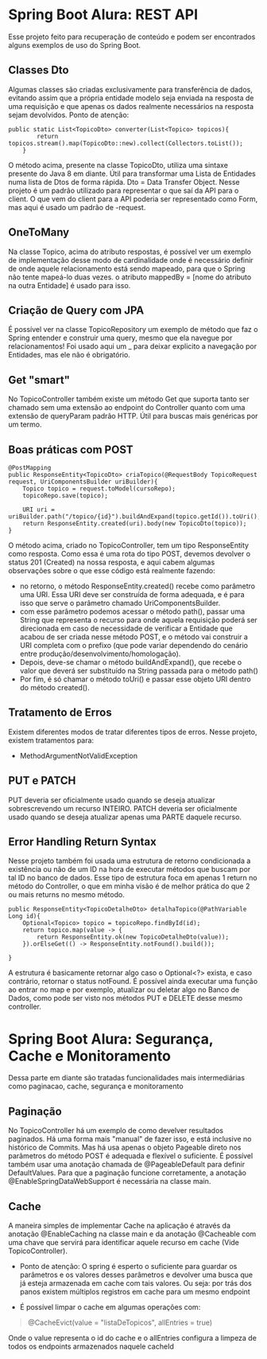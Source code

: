 # Spring Boot Alura: REST API
Esse projeto feito para recuperação de conteúdo e podem ser encontrados alguns exemplos de uso do Spring Boot.

## Classes Dto

Algumas classes são criadas exclusivamente para transferência de dados, evitando assim que a própria entidade modelo seja 
enviada na resposta de uma requisição e que apenas os dados realmente necessários na resposta sejam devolvidos.
Ponto de atenção:
~~~{Java}
public static List<TopicoDto> converter(List<Topico> topicos){
        return topicos.stream().map(TopicoDto::new).collect(Collectors.toList());
    }
~~~

O método acima, presente na classe TopicoDto, utiliza uma sintaxe presente do Java 8 em diante.
Útil para transformar uma Lista de Entidades numa lista de Dtos de forma rápida.
Dto = Data Transfer Object. Nesse projeto é um padrão utilizado para representar o que saí da API para
o client. O que vem do client para a API poderia ser representado como Form, mas aqui é usado um padrão de -request.
## OneToMany

Na classe Topico, acima do atributo respostas, é possível ver um exemplo de implementação desse modo de cardinalidade 
onde é necessário definir de onde aquele relacionamento está sendo mapeado, para que o Spring não tente mapeá-lo duas vezes.
o atributo mappedBy = [nome do atributo na outra Entidade] é usado para isso.

## Criação de Query com JPA

É possível ver na classe TopicoRepository um exemplo de método que faz o Spring entender e construir
uma query, mesmo que ela navegue por relacionamentos! Foi usado aqui um _ para deixar explicito a navegação
por Entidades, mas ele não é obrigatório.

## Get "smart"

No TopicoController também existe um método Get que suporta tanto ser chamado sem uma extensão ao endpoint do Controller
quanto com uma extensão de queryParam padrão HTTP. Útil para buscas mais genéricas por um termo.


## Boas práticas com POST

~~~{Java}
@PostMapping
public ResponseEntity<TopicoDto> criaTopico(@RequestBody TopicoRequest request, UriComponentsBuilder uriBuilder){
    Topico topico = request.toModel(cursoRepo);
    topicoRepo.save(topico);

    URI uri = uriBuilder.path("/topico/{id}").buildAndExpand(topico.getId()).toUri();
    return ResponseEntity.created(uri).body(new TopicoDto(topico));
}
~~~

O método acima, criado no TopicoController, tem um tipo ResponseEntity como resposta. Como essa é uma 
rota do tipo POST, devemos devolver o status 201 (Created) na nossa resposta, e aqui cabem algumas observações sobre
o que esse código está realmente fazendo:

- no retorno, o método ResponseEntity.created() recebe como parâmetro uma URI. Essa URI deve ser construída de forma adequada, e é para isso que serve o parâmetro chamado UriComponentsBuilder.
- com esse parâmetro podemos acessar o método path(), passar uma String que representa o recurso para onde aquela requisição poderá ser direcionada
em caso de necessidade de verificar a Entidade que acabou de ser criada nesse método POST, e o método vai construir a URI completa com o prefixo (que pode variar dependendo
  do cenário entre produção/desenvolvimento/homologação).
- Depois, deve-se chamar o método buildAndExpand(), que recebe o valor que deverá ser substituído na String passada para o método path()
- Por fim, é só chamar o método toUri() e passar esse objeto URI dentro do método created().

## Tratamento de Erros

Existem diferentes modos de tratar diferentes tipos de erros. Nesse projeto, existem tratamentos para:
- MethodArgumentNotValidException

## PUT e PATCH

PUT deveria ser oficialmente usado quando se deseja atualizar sobrescrevendo um recurso INTEIRO.
PATCH deveria ser oficialmente usado quando se deseja atualizar apenas uma PARTE daquele recurso.

## Error Handling Return Syntax

Nesse projeto também foi usada uma estrutura de retorno condicionada a existência ou não de um ID
na hora de executar métodos que buscam por tal ID no banco de dados. Esse tipo de estrutura foca em apenas 1 return no método
do Controller, o que em minha visão é de melhor prática do que 2 ou mais returns no mesmo método.

~~~{Java}
public ResponseEntity<TopicoDetalheDto> detalhaTopico(@PathVariable Long id){
    Optional<Topico> topico = topicoRepo.findById(id);
    return topico.map(value -> {
        return ResponseEntity.ok(new TopicoDetalheDto(value));
    }).orElseGet(() -> ResponseEntity.notFound().build());

}
~~~

A estrutura é basicamente retornar algo caso o Optional<?> exista, e caso contrário, retornar o status notFound.
É possível ainda executar uma função ao entrar no map e por exemplo, atualizar ou deletar algo no Banco de Dados, 
como pode ser visto nos métodos PUT e DELETE desse mesmo controller.

# Spring Boot Alura: Segurança, Cache e Monitoramento

Dessa parte em diante são tratadas funcionalidades mais intermediárias como paginacao, cache, segurança e monitoramento

## Paginação

No TopicoController há um exemplo de como develver resultados paginados. Há uma forma mais "manual" de fazer isso, e está inclusive no
histórico de Commits. Mas há usa apenas o objeto Pageable direto nos parâmetros do método POST é adequada e flexível o suficiente.
É possível também usar uma anotação chamada de @PageableDefault para definir DefaultValues. Para que a paginação funcione corretamente, a anotação
@EnableSpringDataWebSupport é necessária na classe main.

## Cache

A maneira simples de implementar Cache na aplicação é através da anotação
@EnableCaching na classe main e da anotação @Cacheable com uma chave que servirá para identificar
aquele recurso em cache (Vide TopicoController).
- Ponto de atenção: O spring é esperto o suficiente para guardar os parâmetros e os valores desses parâmetros e devolver uma busca
que já esteja armazenada em cache com tais valores. Ou seja: por trás dos panos existem múltiplos registros em cache para um mesmo endpoint
  
- É possível limpar o cache em algumas operações com:
> @CacheEvict(value = "listaDeTopicos", allEntries = true)

Onde o value representa o id do cache e o allEntries configura a limpeza de todos os endpoints armazenados naquele cacheId